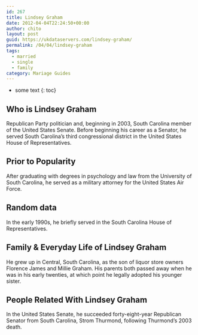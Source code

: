 ```yaml
---
id: 267
title: Lindsey Graham
date: 2012-04-04T22:24:50+00:00
author: chito
layout: post
guid: https://ukdataservers.com/lindsey-graham/
permalink: /04/04/lindsey-graham  
tags:
  - married
  - single
  - family
category: Mariage Guides
---
```


* some text
{: toc}


## Who is  Lindsey Graham
                  
                  
                  
Republican Party politician and, beginning in 2003, South Carolina member of the United States Senate. Before beginning his career as a Senator, he served South Carolina&#8217;s third congressional district in the United States House of Representatives.
                  
                
                
                
## Prior to Popularity 
                  
                  
                  
After graduating with degrees in psychology and law from the University of South Carolina, he served as a military attorney for the United States Air Force.
                  
                
                
                
## Random data 
                  
                  
                  
In the early 1990s, he briefly served in the South Carolina House of Representatives.
                  
                
                
                
## Family & Everyday Life of Lindsey Graham
                  
                  
                  
He grew up in Central, South Carolina, as the son of liquor store owners Florence James and Millie Graham. His parents both passed away when he was in his early twenties, at which point he legally adopted his younger sister.
                  
                
                
                
## People Related With  Lindsey Graham
                  
                  
                  
In the United States Senate, he succeeded forty-eight-year Republican Senator from South Carolina, Strom Thurmond, following Thurmond&#8217;s 2003 death.
                  
                
              
            
          
          
          
    
    
  
